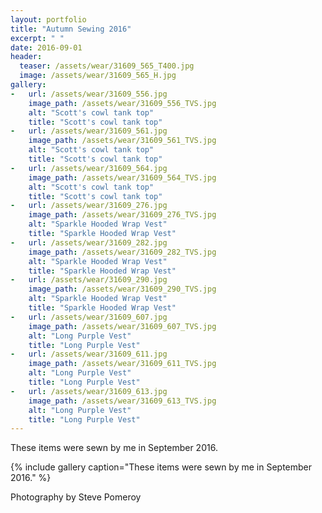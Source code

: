 ```yaml
---
layout: portfolio
title: "Autumn Sewing 2016"
excerpt: " "
date: 2016-09-01
header:
  teaser: /assets/wear/31609_565_T400.jpg
  image: /assets/wear/31609_565_H.jpg
gallery:
-   url: /assets/wear/31609_556.jpg
    image_path: /assets/wear/31609_556_TVS.jpg
    alt: "Scott's cowl tank top"
    title: "Scott's cowl tank top"
-   url: /assets/wear/31609_561.jpg
    image_path: /assets/wear/31609_561_TVS.jpg
    alt: "Scott's cowl tank top"
    title: "Scott's cowl tank top"
-   url: /assets/wear/31609_564.jpg
    image_path: /assets/wear/31609_564_TVS.jpg
    alt: "Scott's cowl tank top"
    title: "Scott's cowl tank top"
-   url: /assets/wear/31609_276.jpg
    image_path: /assets/wear/31609_276_TVS.jpg
    alt: "Sparkle Hooded Wrap Vest"
    title: "Sparkle Hooded Wrap Vest"
-   url: /assets/wear/31609_282.jpg
    image_path: /assets/wear/31609_282_TVS.jpg
    alt: "Sparkle Hooded Wrap Vest"
    title: "Sparkle Hooded Wrap Vest"
-   url: /assets/wear/31609_290.jpg
    image_path: /assets/wear/31609_290_TVS.jpg
    alt: "Sparkle Hooded Wrap Vest"
    title: "Sparkle Hooded Wrap Vest"
-   url: /assets/wear/31609_607.jpg
    image_path: /assets/wear/31609_607_TVS.jpg
    alt: "Long Purple Vest"
    title: "Long Purple Vest"
-   url: /assets/wear/31609_611.jpg
    image_path: /assets/wear/31609_611_TVS.jpg
    alt: "Long Purple Vest"
    title: "Long Purple Vest"
-   url: /assets/wear/31609_613.jpg
    image_path: /assets/wear/31609_613_TVS.jpg
    alt: "Long Purple Vest"
    title: "Long Purple Vest"
---
```


These items were sewn by me in September 2016.

{% include gallery caption="These items were sewn by me in September 2016." %}

Photography by Steve Pomeroy <a class="social" href="https://twitter.com/xxv" target="_blank" rel="noopener noreferrer"><i class="fa fa-fw fa-twitter"></i></a>
